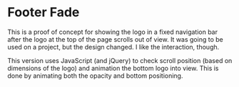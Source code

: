 # Footer Fade

This is a proof of concept for showing the logo in a fixed navigation bar after the logo at the top of the page scrolls out of view. It was going to be used on a project, but the design changed. I like the interaction, though.

This version uses JavaScript (and jQuery) to check scroll position (based on dimensions of the logo) and animation the bottom logo into view. This is done by animating both the opacity and bottom positioning.
